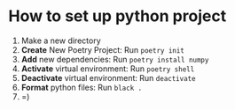 # How to set up python project  
1. Make a new directory  
2. **Create** New Poetry Project: Run ```poetry init```  
3. **Add** new dependencies: Run ```poetry install numpy```  
4. **Activate** virtual environment: Run ```poetry shell```  
5. **Deactivate** virtual environment: Run ```deactivate```  
6. **Format** python files: Run ```black .```  
7. =)  
